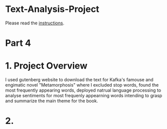 # Text-Analysis-Project
 
Please read the [instructions](instructions.md).

# Part 4

# 1. Project Overview 
I used gutenberg website to download the text for Kafka's famouse and engimatic novel "Metamorphosis" where I excluded stop words, found the most frequently appearing words, deployed natrual language processing to analyse sentiments for most frequenly appearning words intending to grasp and summarize the main theme for the book. 

# 2. 